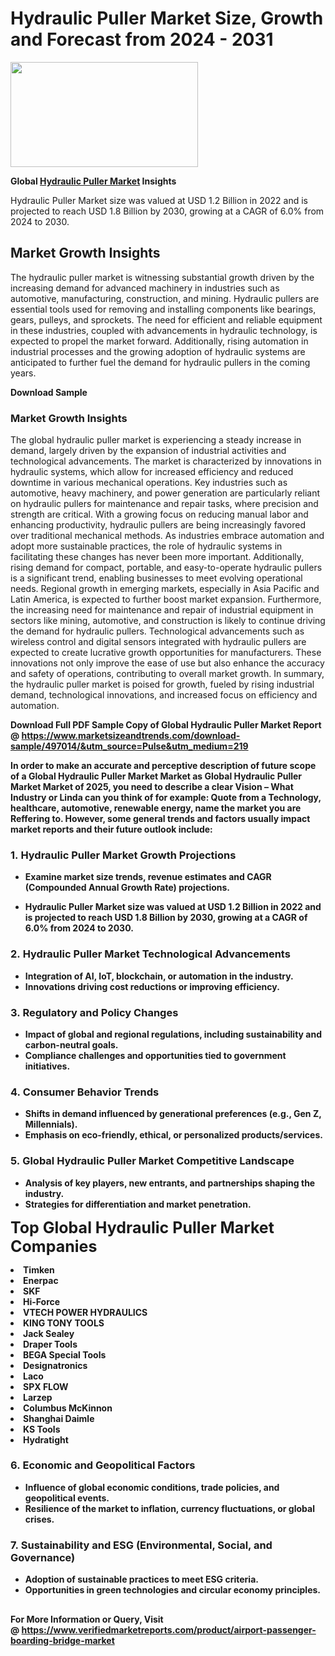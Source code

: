 <H1>Hydraulic Puller Market Size, Growth and Forecast from 2024 - 2031</H1><img class="aligncenter size-medium wp-image-584254" src="https://thirdeyenews.in/wp-content/uploads/2024/09/Global-Market-Research-300x168.jpeg" alt="" width="300" height="168" /><p><strong>Global&nbsp;<a href="https://www.marketsizeandtrends.com/download-sample/497014/&amp;utm_source=Pulse&amp;utm_medium=219">Hydraulic Puller Market</a> Insights</strong></p><p>Hydraulic Puller Market size was valued at USD 1.2 Billion in 2022 and is projected to reach USD 1.8 Billion by 2030, growing at a CAGR of 6.0% from 2024 to 2030.</p><p><h2>Market Growth Insights</h2> <p>The hydraulic puller market is witnessing substantial growth driven by the increasing demand for advanced machinery in industries such as automotive, manufacturing, construction, and mining. Hydraulic pullers are essential tools used for removing and installing components like bearings, gears, pulleys, and sprockets. The need for efficient and reliable equipment in these industries, coupled with advancements in hydraulic technology, is expected to propel the market forward. Additionally, rising automation in industrial processes and the growing adoption of hydraulic systems are anticipated to further fuel the demand for hydraulic pullers in the coming years.</p> <p><strong>Download Sample</strong></p> <h3>Market Growth Insights</h3> <p>The global hydraulic puller market is experiencing a steady increase in demand, largely driven by the expansion of industrial activities and technological advancements. The market is characterized by innovations in hydraulic systems, which allow for increased efficiency and reduced downtime in various mechanical operations. Key industries such as automotive, heavy machinery, and power generation are particularly reliant on hydraulic pullers for maintenance and repair tasks, where precision and strength are critical. With a growing focus on reducing manual labor and enhancing productivity, hydraulic pullers are being increasingly favored over traditional mechanical methods. As industries embrace automation and adopt more sustainable practices, the role of hydraulic systems in facilitating these changes has never been more important. Additionally, rising demand for compact, portable, and easy-to-operate hydraulic pullers is a significant trend, enabling businesses to meet evolving operational needs. Regional growth in emerging markets, especially in Asia Pacific and Latin America, is expected to further boost market expansion. Furthermore, the increasing need for maintenance and repair of industrial equipment in sectors like mining, automotive, and construction is likely to continue driving the demand for hydraulic pullers. Technological advancements such as wireless control and digital sensors integrated with hydraulic pullers are expected to create lucrative growth opportunities for manufacturers. These innovations not only improve the ease of use but also enhance the accuracy and safety of operations, contributing to overall market growth. In summary, the hydraulic puller market is poised for growth, fueled by rising industrial demand, technological innovations, and increased focus on efficiency and automation.</p> <p><strong></p><p><span class=""><strong>Download Full PDF Sample Copy of Global Hydraulic Puller Market Report</strong> @ <a href="https://www.marketsizeandtrends.com/download-sample/497014/&amp;utm_source=Pulse&amp;utm_medium=219" target="_blank">https://www.marketsizeandtrends.com/download-sample/497014/&amp;utm_source=Pulse&amp;utm_medium=219</a></span></p><p>In order to make an accurate and perceptive description of future scope of a Global&nbsp;Hydraulic Puller Market Market as Global&nbsp;Hydraulic Puller Market Market of 2025, you need to describe a clear Vision &ndash; What Industry or Linda can you think of for example: Quote from a Technology, healthcare, automotive, renewable energy, name the market you are Reffering to. However, some general trends and factors usually impact market reports and their future outlook include:</p><h3>1.&nbsp;<strong>Hydraulic Puller Market Growth Projections</strong></h3><ul><li>Examine market size trends, revenue estimates and CAGR (Compounded Annual Growth Rate) projections.</li><li><p>Hydraulic Puller Market size was valued at USD 1.2 Billion in 2022 and is projected to reach USD 1.8 Billion by 2030, growing at a CAGR of 6.0% from 2024 to 2030.</p></li></ul><h3>2.&nbsp;<strong>Hydraulic Puller Market Technological Advancements</strong></h3><ul><li>Integration of AI, IoT, blockchain, or automation in the industry.</li><li>Innovations driving cost reductions or improving efficiency.</li></ul><h3>3.&nbsp;<strong>Regulatory and Policy Changes</strong></h3><ul><li>Impact of global and regional regulations, including sustainability and carbon-neutral goals.</li><li>Compliance challenges and opportunities tied to government initiatives.</li></ul><h3>4.&nbsp;<strong>Consumer Behavior Trends</strong></h3><ul><li>Shifts in demand influenced by generational preferences (e.g., Gen Z, Millennials).</li><li>Emphasis on eco-friendly, ethical, or personalized products/services.</li></ul><h3>5.&nbsp;<strong>Global Hydraulic Puller Market Competitive Landscape</strong></h3><ul><li>Analysis of key players, new entrants, and partnerships shaping the industry.</li><li>Strategies for differentiation and market penetration.</li></ul><p data-pm-slice="1 1 []"><span style="color: inherit; font-family: inherit; font-size: 25px;">Top Global Hydraulic Puller Market Companies</span></p><div class="" data-test-id=""><p><li>Timken</li><li> Enerpac</li><li> SKF</li><li> Hi-Force</li><li> VTECH POWER HYDRAULICS</li><li> KING TONY TOOLS</li><li> Jack Sealey</li><li> Draper Tools</li><li> BEGA Special Tools</li><li> Designatronics</li><li> Laco</li><li> SPX FLOW</li><li> Larzep</li><li> Columbus McKinnon</li><li> Shanghai Daimle</li><li> KS Tools</li><li> Hydratight</li></p></div><h3>6.&nbsp;<strong>Economic and Geopolitical Factors</strong></h3><ul><li>Influence of global economic conditions, trade policies, and geopolitical events.</li><li>Resilience of the market to inflation, currency fluctuations, or global crises.</li></ul><h3>7.&nbsp;<strong>Sustainability and ESG (Environmental, Social, and Governance)</strong></h3><ul><li>Adoption of sustainable practices to meet ESG criteria.</li><li>Opportunities in green technologies and circular economy principles.</li></ul><h2><strong style="font-size: 14px;">For More Information or Query, Visit @&nbsp;</strong><a style="background-color: #ffffff; font-size: 14px;" href="https://www.marketsizeandtrends.com/report/hydraulic-puller-market/" target="_blank">https://www.verifiedmarketreports.com/product/airport-passenger-boarding-bridge-market</a></h2>
